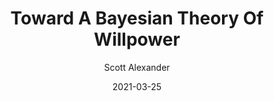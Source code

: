 ---
layout: podcast
title: "Toward A Bayesian Theory Of Willpower"
author: Scott Alexander
description: https://astralcodexten.substack.com/p/towards-a-bayesian-theory-of-willpower
date: 2021-03-25
length: 2590681
duration: 648
guid: towards-a-bayesian-theory-of-willpower
---